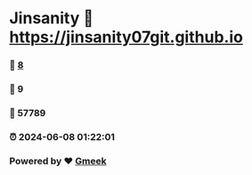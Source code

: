 # Jinsanity :link: https://jinsanity07git.github.io 
### :page_facing_up: [8](https://jinsanity07git.github.io/tag.html) 
### :speech_balloon: 9 
### :hibiscus: 57789 
### :alarm_clock: 2024-06-08 01:22:01 
### Powered by :heart: [Gmeek](https://github.com/Meekdai/Gmeek)
